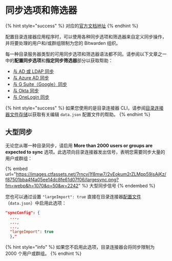 # 同步选项和筛选器

{% hint style="success" %}
对应的[官方文档地址](https://bitwarden.com/help/article/user-group-filters/)
{% endhint %}

配置目录连接器应用程序时，可以使用各种同步选项和筛选器来自定义同步操作，并将要处理的用户和/或群组限制为您的 Bitwarden 组织。

每一种目录服务器类型的可用同步选项和筛选器语法都不同。请参阅以下文章之一中的**配置同步选项**和**指定同步筛选器**部分以获取帮助：

* [与 AD 或 LDAP 同步](sync-with-active-directory-or-ldap.md)
* [与 Azure AD 同步](sync-with-azure-ad.md)
* [与 G Suite（Google）同步](sync-with-google-workspace.md)
* [与 Okta 同步](sync-with-okta.md)
* [与 OneLogin 同步](sync-with-onelogin.md)

{% hint style="success" %}
如果您使用的是目录连接器 CLI，请参阅[目录连接器文件存储](directory-connector-file-storage.md)以获取有关编辑 `data.json` 配置文件的帮助。
{% endhint %}

## 大型同步 <a href="#large-syncs" id="large-syncs"></a>

无论您从哪一种目录同步，请启用 **More than 2000 users or groups are expected to sync** 选项。此选项向目录连接器发出信号，表明您需要同步大量的用户或群组：

{% embed url="https://images.ctfassets.net/7rncvj1f8mw7/2vEokum2rZLMpp59jsAjKz/f87501bba4f4a05ee14dc8fe61d07f06/largesync.png?fm=webp&h=1070&q=50&w=2242" %}
大型同步信号
{% endembed %}

您也可以通过设置 `"largeImport": true` 直接在目录连接器[配置文件](directory-connector-file-storage.md#config-file)（`data.json`）中启用此选项：

```json
"syncConfig": {
  ...,
  ...,
  ...,
  "largeImport": true
  },"
```

{% hint style="info" %}
如果您不启用此选项，目录连接器会将同步限制为 2000 个用户或群组。
{% endhint %}
